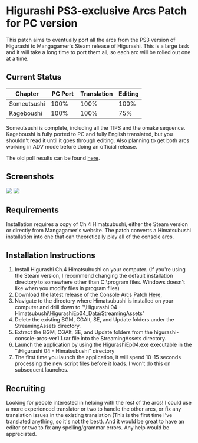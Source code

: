 # Higurashi PS3-exclusive Arcs Patch for PC version

This patch aims to eventually port all the arcs from the PS3 version of Higurashi to Mangagamer's Steam release of Higurashi.  This is a large task and it will take a long time to port them all, so each arc will be rolled out one at a time.

## Current Status

| Chapter     | PC Port  | Translation | Editing |
| ----------- | -------- | ----------- | ------- |
| Someutsushi | 100%     | 100%        | 100%    | 
| Kageboushi  | 100%     | 100%        |  75%    | 

Someutsushi is complete, including all the TIPS and the omake sequence.  Kageboushi is fully ported to PC and fully English translated, but you shouldn't read it until it goes through editing.  Also planning to get both arcs working in ADV mode before doing an official release.

The old poll results can be found [here](https://strawpoll.com/ee8gge6).

## Screenshots

![](http://i.imgur.com/MsEMBNc.png)
![](http://i.imgur.com/i0WWQ8C.png)

## Requirements
Installation requires a copy of Ch 4 Himatsubushi, either the Steam version or directly from Mangagamer's website.  The patch converts a Himatsubushi installation into one that can theoretically play all of the console arcs.

## Installation Instructions
1. Install Higurashi Ch.4 Himatsubushi on your computer.  (If you're using the Steam version, I recommend changing the default installation directory to somewhere other than C:\program files. Windows doesn't like when you modify files in program files)
2. Download the latest release of the Console Arcs Patch [Here.](https://github.com/07th-mod/higurashi-console-arcs/releases/latest)
3. Navigate to the directory where Himatsubushi is installed on your computer and drill down to "\Higurashi 04 - Himatsubushi\HigurashiEp04_Data\StreamingAssets"
4. Delete the existing BGM, CGAlt, SE, and Update folders under the StreamingAssets directory.
5. Extract the BGM, CGAlt, SE, and Update folders from the higurashi-console-arcs-ver1.1.rar file into the StreamingAssets directory.
6. Launch the application by using the HigurashiEp04.exe executable in the "\Higurashi 04 - Himatsubushi" directory
7. The first time you launch the application, it will spend 10-15 seconds processing the new script files before it loads.  I won't do this on subsequent launches.

## Recruiting

Looking for people interested in helping with the rest of the arcs!  I could use a more experienced translator or two to handle the other arcs, or fix any translation issues in the existing translation (This is the first time I've translated anything, so it's not the best). And it would be great to have an editor or two to fix any spelling/grammar errors.  Any help would be appreciated.
